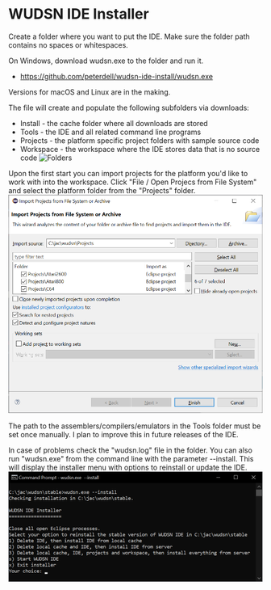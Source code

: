 # WUDSN IDE Installer

Create a folder where you want to put the IDE.
Make sure the folder path contains no spaces or whitespaces.

On Windows, download wudsn.exe to the folder and run it.
- https://github.com/peterdell/wudsn-ide-install/wudsn.exe
 
Versions for macOS and Linux are in the making.

The file will create and populate the following subfolders via downloads:
- Install - the cache folder where all downloads are stored
- Tools - the IDE and all related command line programs
- Projects - the platform specific project folders with sample source code
- Workspace - the workspace where the IDE stores data that is no source code
![Folders](images/wudsn-installer-folders.png)

Upon the first start you can import projects for the platform you'd like to work with into the workspace.
Click "File / Open Projecs from File System" and select the platform folder from the "Projects" folder.
![Import Project](images/wudsn-installer-import-project.png)

The path to the assemblers/compilers/emulators in the Tools folder must be set once manually.
I plan to improve this in future releases of the IDE.

In case of problems check the "wudsn.log" file in the folder.
You can also run "wudsn.exe" from the command line with the parameter --install.
This will display the installer menu with options to reinstall or update the IDE.
![Installer Menu](images/wudsn-installer-menu.png)
